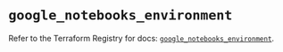 # `google_notebooks_environment`

Refer to the Terraform Registry for docs: [`google_notebooks_environment`](https://registry.terraform.io/providers/hashicorp/google-beta/6.9.0/docs/resources/google_notebooks_environment).
